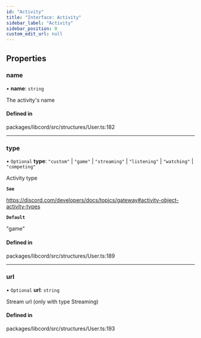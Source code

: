 ```yaml
---
id: "Activity"
title: "Interface: Activity"
sidebar_label: "Activity"
sidebar_position: 0
custom_edit_url: null
---
```


## Properties

### name

• **name**: `string`

The activity's name

#### Defined in

packages/libcord/src/structures/User.ts:182

___

### type

• `Optional` **type**: ``"custom"`` \| ``"game"`` \| ``"streaming"`` \| ``"listening"`` \| ``"watching"`` \| ``"competing"``

Activity type

**`See`**

https://discord.com/developers/docs/topics/gateway#activity-object-activity-types

**`Default`**

"game"

#### Defined in

packages/libcord/src/structures/User.ts:189

___

### url

• `Optional` **url**: `string`

Stream url (only with type Streaming)

#### Defined in

packages/libcord/src/structures/User.ts:193
